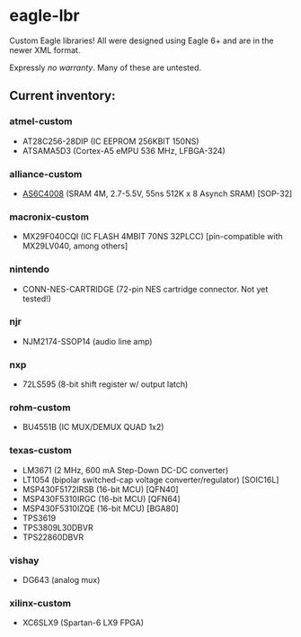 eagle-lbr
=========

Custom Eagle libraries! All were designed using Eagle 6+ and are in the newer XML format.

Expressly *no warranty*. Many of these are untested.

## Current inventory:

### atmel-custom

- AT28C256-28DIP (IC EEPROM 256KBIT 150NS)
- ATSAMA5D3 (Cortex-A5 eMPU 536 MHz, LFBGA-324)

### alliance-custom

- [AS6C4008](http://www.mouser.com/ProductDetail/Alliance-Memory/AS6C4008-55SIN/?qs=sGAEpiMZZMt9mBA6nIyysPeGHDtAZQ%252bHZBa48Eu6mvk%3d) (SRAM 4M, 2.7-5.5V, 55ns 512K x 8 Asynch SRAM) [SOP-32]

### macronix-custom

- MX29F040CQI (IC FLASH 4MBIT 70NS 32PLCC) [pin-compatible with MX29LV040, among others]

### nintendo

- CONN-NES-CARTRIDGE (72-pin NES cartridge connector. Not yet tested!)

### njr

- NJM2174-SSOP14 (audio line amp)

### nxp

- 72LS595 (8-bit shift register w/ output latch)

### rohm-custom

- BU4551B (IC MUX/DEMUX QUAD 1x2)

### texas-custom

- LM3671 (2 MHz, 600 mA Step-Down DC-DC converter)
- LT1054 (bipolar switched-cap voltage converter/regulator) [SOIC16L]
- MSP430F5172IRSB (16-bit MCU) [QFN40]
- MSP430F5310IRGC (16-bit MCU) [QFN64]
- MSP430F5310IZQE (16-bit MCU) [BGA80]
- TPS3619
- TPS3809L30DBVR
- TPS22860DBVR

### vishay

- DG643 (analog mux)

### xilinx-custom

- XC6SLX9 (Spartan-6 LX9 FPGA)
